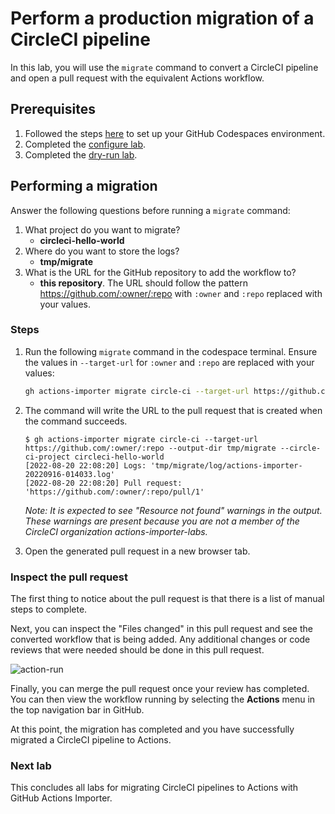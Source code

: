 # Perform a production migration of a CircleCI pipeline

In this lab, you will use the `migrate` command to convert a CircleCI pipeline and open a pull request with the equivalent Actions workflow.

## Prerequisites

1. Followed the steps [here](./readme.md#configure-your-codespace) to set up your GitHub Codespaces environment.
2. Completed the [configure lab](./1-configure.md#configuring-credentials).
3. Completed the [dry-run lab](./4-dry-run.md).

## Performing a migration

Answer the following questions before running a `migrate` command:

1. What project do you want to migrate?
    - __circleci-hello-world__
2. Where do you want to store the logs?
    - __tmp/migrate__
3. What is the URL for the GitHub repository to add the workflow to?
    - __this repository__. The URL should follow the pattern <https://github.com/:owner/:repo> with `:owner` and `:repo` replaced with your values.

### Steps

1. Run the following `migrate` command in the codespace terminal. Ensure the values in `--target-url` for `:owner` and `:repo` are replaced with your values:

    ```bash
    gh actions-importer migrate circle-ci --target-url https://github.com/:owner/:repo --output-dir tmp/migrate --circle-ci-project circleci-hello-world
    ```

2. The command will write the URL to the pull request that is created when the command succeeds.

    ```console
    $ gh actions-importer migrate circle-ci --target-url https://github.com/:owner/:repo --output-dir tmp/migrate --circle-ci-project circleci-hello-world
    [2022-08-20 22:08:20] Logs: 'tmp/migrate/log/actions-importer-20220916-014033.log'
    [2022-08-20 22:08:20] Pull request: 'https://github.com/:owner/:repo/pull/1'
    ```

    _Note:  It is expected to see "Resource not found" warnings in the output.  These warnings are present because you are not a member of the CircleCI organization actions-importer-labs._

3. Open the generated pull request in a new browser tab.

### Inspect the pull request

The first thing to notice about the pull request is that there is a list of manual steps to complete.

Next, you can inspect the "Files changed" in this pull request and see the converted workflow that is being added. Any additional changes or code reviews that were needed should be done in this pull request.

![action-run](https://user-images.githubusercontent.com/18723510/189924238-9f6799c7-e029-4695-a1de-a23666171992.png)

Finally, you can merge the pull request once your review has completed. You can then view the workflow running by selecting the **Actions** menu in the top navigation bar in GitHub.

At this point, the migration has completed and you have successfully migrated a CircleCI pipeline to Actions.

### Next lab

This concludes all labs for migrating CircleCI pipelines to Actions with GitHub Actions Importer.
